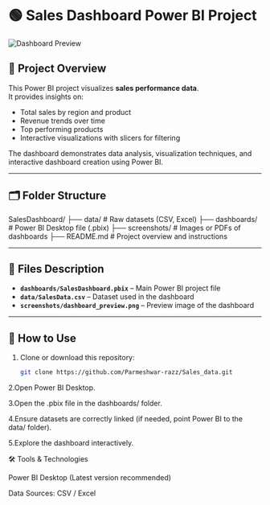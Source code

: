 # 🟢 Sales Dashboard Power BI Project

![Dashboard Preview](screenshots/dashboard_preview.png)

## 📌 Project Overview
This Power BI project visualizes **sales performance data**.  
It provides insights on:

- Total sales by region and product  
- Revenue trends over time  
- Top performing products  
- Interactive visualizations with slicers for filtering  

The dashboard demonstrates data analysis, visualization techniques, and interactive dashboard creation using Power BI.

---

## 🗂 Folder Structure

SalesDashboard/
├── data/ # Raw datasets (CSV, Excel)
├── dashboards/ # Power BI Desktop file (.pbix)
├── screenshots/ # Images or PDFs of dashboards
├── README.md # Project overview and instructions

---

## 📁 Files Description

- **`dashboards/SalesDashboard.pbix`** – Main Power BI project file  
- **`data/SalesData.csv`** – Dataset used in the dashboard  
- **`screenshots/dashboard_preview.png`** – Preview image of the dashboard  

---

## 🚀 How to Use

1. Clone or download this repository:
   ```bash
   git clone https://github.com/Parmeshwar-razz/Sales_data.git
2.Open Power BI Desktop.

3.Open the .pbix file in the dashboards/ folder.

4.Ensure datasets are correctly linked (if needed, point Power BI to the data/ folder).

5.Explore the dashboard interactively.

🛠 Tools & Technologies

Power BI Desktop (Latest version recommended)

Data Sources: CSV / Excel 